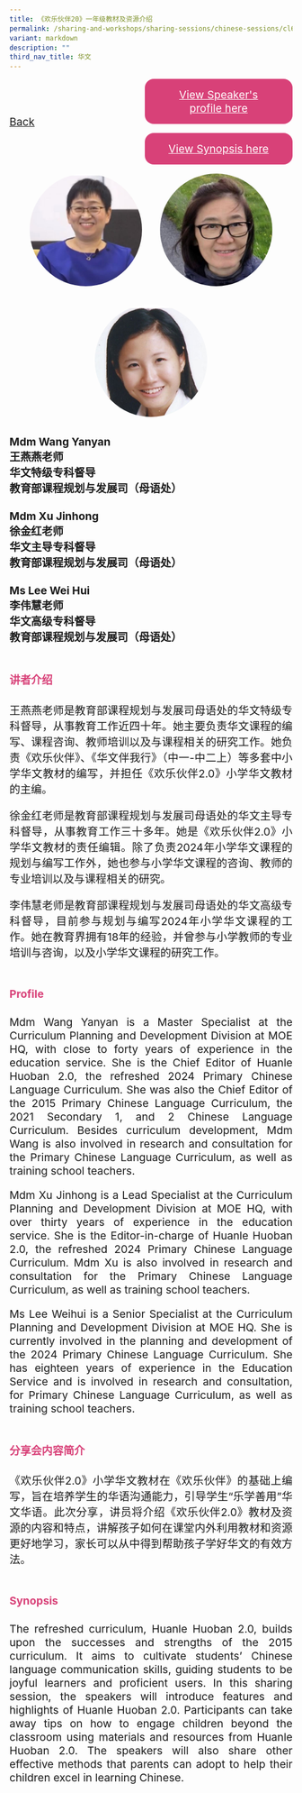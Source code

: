 ```yaml
---
title: 《欢乐伙伴20》一年级教材及资源介绍
permalink: /sharing-and-workshops/sharing-sessions/chinese-sessions/cl6/
variant: markdown
description: ""
third_nav_title: 华文
---
```

<style>
.entry-title{
  font-size: 2.25rem;
  font-weight: 700;
  margin-bottom: 2rem;
  text-align: center;
}
.entry-content p{
  text-align: justify;
}

.entry-title.supported-by{
  margin-bottom: 0;
  margin-top: 3rem;
}

.entry-content .buttons-container{
  align-items: center;
  column-gap: 1rem;
  display: flex;
  flex-wrap: wrap;
  justify-content: center;
}
.entry-content .buttons-container .btn-link{
  background-color: #7431e8;
  border-radius: 0.4rem;
  color: #fff;
  font-size: 1.5rem;
  margin-bottom: 1rem;
  padding: 15px 20px;
  text-align: center;
  text-decoration: none;
  width: 15rem;
}
.entry-content .buttons-container .btn-link:hover{
  background-color: lightgrey;
}

.entry-content.sharing-sessions{
  align-items: center;
  display: flex;
  flex-direction: column;
  row-gap: 1.5rem;
}
.entry-content.sharing-sessions .session-item{
  align-items: flex-start;
  background-color:#d84178;
  border-radius: 0.5rem;
  color: #ffffff;
  row-gap: 2rem;
  display: flex;
  font-size: 1.1rem;
  flex-direction: column;
  line-height: 1.2;
  justify-content: space-between;
  margin-bottom: 2rem;
  padding: 1rem;
  width: 100%;
}
.entry-content.sharing-sessions .session-item .lower-wrapper{
  display: flex;
  flex-direction: column;
  row-gap: 2rem;
  width: 100%;
}
.entry-content.sharing-sessions .session-item .session-link{
  border: 2px solid lightgrey;
  border-radius: 0.5rem;
  padding: 1rem;
  text-align: center;
}
.entry-content.sharing-sessions .session-item .session-link a{
  color: #ffffff;
}

.entry-content.sharing-sessions.malay-sessions .session-item{
  background-color: #a3c864;
}

.entry-content.sharing-sessions.tamil-sessions .session-item,
.entry-content.sharing-sessions.preschools-exhibitors .session-item{
  background-color: #9b4490;
}

.entry-content.sharing-sessions.english-sessions .session-item{
  background-color: #fa0;
}

.entry-content.sharing-sessions.primary-secondary-exhibitors .session-item{
  background-color: #a3c864;
}

.entry-content.sharing-sessions .session-item .session-link:hover{
  background-color: lightgrey;
}

.entry-content.sharing-session-item{
  font-size: 1.2rem;
}
.entry-content.sharing-session-item .sharing-sessions-nav{
  align-items: center;
  column-gap: 1rem;
  display: flex;
  flex-wrap: wrap;
  justify-content: space-between;
  padding-bottom: 1rem;
}
.entry-content.sharing-session-item .sharing-sessions-nav .inner-nav-wrapper{
  column-gap: 1rem;
  display: flex;
  flex: 2;
  flex-wrap: wrap;
  justify-content: flex-end;
  row-gap: 1rem;
}
.entry-content.sharing-session-item .sharing-sessions-nav .inner-nav-wrapper .nav-btn{
  background-color: #d84178;
  border-radius: 1rem;
  color: #fff;
  padding: 1rem 2rem;
  text-align: center;
  width: 100%;
}
.entry-content.sharing-session-item.malay-session .sharing-sessions-nav .inner-nav-wrapper .nav-btn{
  background-color: #a3c864;
}
.entry-content.sharing-session-item.tamil-session .sharing-sessions-nav .inner-nav-wrapper .nav-btn{
  background-color: #9b4490;
}
.entry-content.sharing-session-item.english-session .sharing-sessions-nav .inner-nav-wrapper .nav-btn{
  background-color: #fa0;
}
.entry-content.sharing-session-item .sharing-sessions-nav .inner-nav-wrapper .nav-btn:hover{
  background-color: lightgrey;
}
.entry-content.sharing-session-item .profile-photo-container{
  align-items: center;
  column-gap: 1rem;
  display: flex;
  flex-wrap: wrap;
  justify-content: space-between;
  row-gap: 1rem;
}
.entry-content.sharing-session-item .profile-photo{
  align-items: center;
  column-gap: 2rem;
  display: flex;
  flex-wrap: wrap;
  justify-content: center;
  row-gap: 2rem;
  margin-bottom: 2rem;
}
.entry-content.sharing-session-item .profile-photo img{
  border-radius: 100px;
  width: 200px;
}
.entry-content.sharing-session-item.awardee-item .profile-photo{
  width: 100%;
}
.entry-content.sharing-session-item .profile-name{
  font-weight: 700;
  margin-bottom: 3rem;
}
.entry-content.sharing-session-item h4{
  color: #d84178;
}
.entry-content.sharing-session-item.malay-session h4{
  color: #a3c864;
}
.entry-content.sharing-session-item.tamil-session h4{
  color: #9b4490;
}
.entry-content.sharing-session-item.english-session h4{
  color: #fa0;
}
.entry-content.sharing-session-item.awardee-item h3,
.entry-content.sharing-session-item.awardee-item h4{
  color: #4372d6;
}
.entry-content.sharing-session-item .section-wrapper{
  margin-bottom: 3rem;
}

.entry-content.awardees-container h4{
  font-weight: 700;
  margin-bottom: 3rem;
}
.entry-content.awardees-container a{
  text-decoration: none;
}
.entry-content.awardees-container .section-wrapper{
  margin-bottom: 10rem;
}
.entry-content.awardees-container .section-row{
  column-gap: 1rem;
  display: flex;
  flex-wrap: wrap;
  justify-content: space-around;
  row-gap: 1rem;
}
.entry-content.awardees-container .section-column{
  width: 30%;
}
.entry-content.awardees-container .awardee-wrapper{
  align-items: center;
  display: flex;
  flex-direction: column;
  justify-content: center;
  row-gap: 1rem;
}
.entry-content.awardees-container .awardee-wrapper .awardee-pic{
  width: 10rem;
}
.entry-content.awardees-container .awardee-wrapper .awardee-profile{
  color: #484848;
  text-align: center;
}
.entry-content.awardees-container .awardee-wrapper .name-english{
  font-size: 1.25rem;
  margin-bottom: 1rem;
}
.entry-content.awardees-container .awardee-wrapper .name-chinese{
  font-size: 1.25rem;
  margin-bottom: 1rem;
}

.entry-content .btntop{
  position: fixed;
  float: right;
  bottom: 20px;
  right: 80px;
  z-index: 99;
  boder: none;
  background-color: #3bb9ff;
  cursor: pointer;
  padding: 15px;
  boder-radius: 4px;
  color: #fff;
  font-weight: 600;
}

.coming-soon{
  color: #7431e8;
  font-size: 2rem;
  font-weight: 700;
  margin-top: 3rem;
  text-align: center;
}

@media all and (min-width: 40rem ){
  .entry-content.sharing-sessions{
    align-items: flex-start;
    display: flex;
    flex-direction: column;
    row-gap: 1.5rem;
  }

  
  .entry-content.sharing-sessions .session-item .lower-wrapper{
    align-items: center;
    flex-direction: row;
    justify-content: space-between;
  }

  .entry-content.sharing-session-item .sharing-sessions-nav .inner-nav-wrapper .nav-btn{
    width: 45%;
  }
}
</style>

<div class="entry-content sharing-session-item">
<div class="sharing-sessions-nav">
<a href="/sharing-and-workshops/sharing-sessions/chinese-sessions/">Back</a>
<div class="inner-nav-wrapper">
<a class="nav-btn" href="#C1">View Speaker's profile here</a>
<a class="nav-btn" href="#C2">View Synopsis here</a>
</div>
</div>

<div class="profile-photo">
<img alt="Wang Yanyan" src="/images/Sharing_sessions/wang-yanyan.jpg">
<img alt="Xu Jinhong" src="/images/Sharing_sessions/xu-jinhong.jpg">
<img alt="Lee Wei Hui" src="/images/Sharing_sessions/lee-wei-hui.jpg">
</div>

<div class="profile-name">
Mdm Wang Yanyan<br>
王燕燕老师<br>
华文特级专科督导<br>
教育部课程规划与发展司（母语处）<br>
<br>
Mdm Xu Jinhong<br>
徐金红老师<br>
华文主导专科督导<br>
教育部课程规划与发展司（母语处）<br>
<br>
Ms Lee Wei Hui<br>
李伟慧老师<br>
华文高级专科督导<br>
教育部课程规划与发展司（母语处）
</div>

<div class="section-wrapper">
<h4 id="C1">讲者介绍</h4>
<p>
王燕燕老师是教育部课程规划与发展司母语处的华文特级专科督导，从事教育工作近四十年。她主要负责华文课程的编写、课程咨询、教师培训以及与课程相关的研究工作。她负责《欢乐伙伴》、《华文伴我行》（中一-中二上）等多套中小学华文教材的编写，并担任《欢乐伙伴2.0》小学华文教材的主编。
</p>
<p>
徐金红老师是教育部课程规划与发展司母语处的华文主导专科督导，从事教育工作三十多年。她是《欢乐伙伴2.0》小学华文教材的责任编辑。除了负责2024年小学华文课程的规划与编写工作外，她也参与小学华文课程的咨询、教师的专业培训以及与课程相关的研究。
</p>
<p>
李伟慧老师是教育部课程规划与发展司母语处的华文高级专科督导，目前参与规划与编写2024年小学华文课程的工作。她在教育界拥有18年的经验，并曾参与小学教师的专业培训与咨询，以及小学华文课程的研究工作。
</p>
</div>

<div class="section-wrapper">
<h4>Profile</h4>
<p>
Mdm Wang Yanyan is a Master Specialist at the Curriculum Planning and Development Division at MOE HQ, with close to forty years of experience in the education service. She is the Chief Editor of Huanle Huoban 2.0, the refreshed 2024 Primary Chinese Language Curriculum. She was also the Chief Editor of the 2015 Primary Chinese Language Curriculum, the 2021 Secondary 1, and 2 Chinese Language Curriculum. Besides curriculum development, Mdm Wang is also involved in research and consultation for the Primary Chinese Language Curriculum, as well as training school teachers.
</p>
<p>
Mdm Xu Jinhong is a Lead Specialist at the Curriculum Planning and Development Division at MOE HQ, with over thirty years of experience in the education service. She is the Editor-in-charge of Huanle Huoban 2.0, the refreshed 2024 Primary Chinese Language Curriculum. Mdm Xu is also involved in research and consultation for the Primary Chinese Language Curriculum, as well as training school teachers.
</p>
<p>
Ms Lee Weihui is a Senior Specialist at the Curriculum Planning and Development Division at MOE HQ. She is currently involved in the planning and development of the 2024 Primary Chinese Language Curriculum. She has eighteen  years of experience in the Education Service and is involved in research and consultation, for Primary Chinese Language Curriculum, as well as training  school teachers.
</p>
</div>

<div class="section-wrapper">
<h4 id="C2">分享会内容简介</h4> 
<p>
《欢乐伙伴2.0》小学华文教材在《欢乐伙伴》的基础上编写，旨在培养学生的华语沟通能力，引导学生“乐学善用”华文华语。此次分享，讲员将介绍《欢乐伙伴2.0》教材及资源的内容和特点，讲解孩子如何在课堂内外利用教材和资源更好地学习，家长可以从中得到帮助孩子学好华文的有效方法。
</p>
</div>

<div class="section-wrapper">
<h4>Synopsis</h4> 
<p>
The refreshed curriculum, Huanle Huoban 2.0, builds upon the successes and strengths of the 2015 curriculum. It aims to cultivate students’ Chinese language communication skills, guiding students to be joyful learners and proficient users. In this sharing session, the speakers will introduce  features and highlights of Huanle Huoban 2.0. Participants can take away tips on how to engage children beyond the classroom using materials and resources from Huanle Huoban 2.0. The speakers will also share other  effective methods that parents can adopt to help their children excel in learning Chinese.
</p>
</div>

<div class="section-wrapper">
</div>
</div>